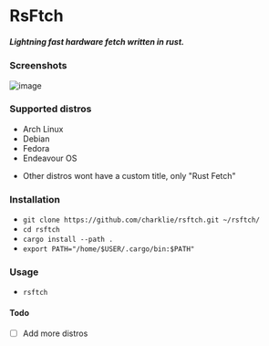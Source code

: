 # RsFtch

##### _Lightning fast hardware fetch written in rust._

### Screenshots

![image](https://github.com/charklie/rsftch/assets/157241212/04b9514d-d6a0-4be6-bb79-0388cc292558)

### Supported distros
- Arch Linux
- Debian
- Fedora
- Endeavour OS

* Other distros wont have a custom title, only "Rust Fetch"

### Installation
- `git clone https://github.com/charklie/rsftch.git ~/rsftch/`
- `cd rsftch`
- `cargo install --path .`
- `export PATH="/home/$USER/.cargo/bin:$PATH"`

### Usage
- `rsftch`

#### Todo
- [ ] Add more distros
